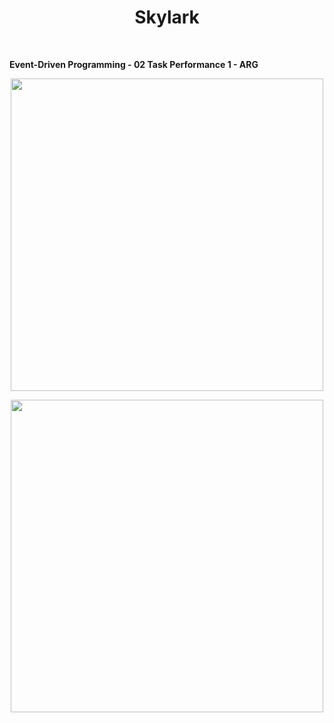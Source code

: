 <h1 align="center"> Skylark </h1> <br>

**Event-Driven Programming - 02 Task Performance 1 - ARG**
<p align="center">
  <img src = "https://user-images.githubusercontent.com/90696565/205634582-fccdfc3c-fd2d-4bb4-ba0a-868f6a271243.png" width=500>
</p>
<p align="center">
  <img src = "https://user-images.githubusercontent.com/90696565/205634549-e8e91567-e792-4e97-bb9f-f0c983ba7416.png" width=500>
</p>

